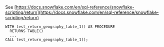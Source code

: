 See [https://docs.snowflake.com/en/sql-reference/snowflake-scripting/return](https://docs.snowflake.com/en/sql-reference/snowflake-scripting/return)
```
WITH test_return_geography_table_1() AS PROCEDURE
  RETURNS TABLE()
  ...
CALL test_return_geography_table_1();
```
